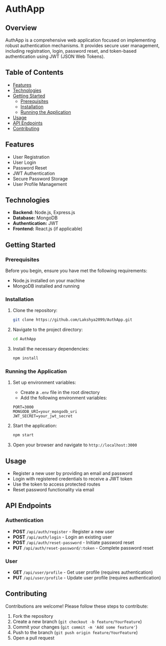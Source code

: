 # AuthApp

## Overview
AuthApp is a comprehensive web application focused on implementing robust authentication mechanisms. It provides secure user management, including registration, login, password reset, and token-based authentication using JWT (JSON Web Tokens).

## Table of Contents
- [Features](#features)
- [Technologies](#technologies)
- [Getting Started](#getting-started)
  - [Prerequisites](#prerequisites)
  - [Installation](#installation)
  - [Running the Application](#running-the-application)
- [Usage](#usage)
- [API Endpoints](#api-endpoints)
- [Contributing](#contributing)

## Features
- User Registration
- User Login
- Password Reset
- JWT Authentication
- Secure Password Storage
- User Profile Management

## Technologies
- **Backend:** Node.js, Express.js
- **Database:** MongoDB
- **Authentication:** JWT
- **Frontend:** React.js (if applicable)

## Getting Started

### Prerequisites
Before you begin, ensure you have met the following requirements:
- Node.js installed on your machine
- MongoDB installed and running

### Installation
1. Clone the repository:
    ```bash
    git clone https://github.com/Lakshya2099/AuthApp.git
    ```
2. Navigate to the project directory:
    ```bash
    cd AuthApp
    ```
3. Install the necessary dependencies:
    ```bash
    npm install
    ```

### Running the Application
1. Set up environment variables:
    - Create a `.env` file in the root directory
    - Add the following environment variables:
    ```env
    PORT=3000
    MONGODB_URI=your_mongodb_uri
    JWT_SECRET=your_jwt_secret
    ```

2. Start the application:
    ```bash
    npm start
    ```

3. Open your browser and navigate to `http://localhost:3000`

## Usage
- Register a new user by providing an email and password
- Login with registered credentials to receive a JWT token
- Use the token to access protected routes
- Reset password functionality via email

## API Endpoints

### Authentication
- **POST** `/api/auth/register` - Register a new user
- **POST** `/api/auth/login` - Login an existing user
- **POST** `/api/auth/reset-password` - Initiate password reset
- **PUT** `/api/auth/reset-password/:token` - Complete password reset

### User
- **GET** `/api/user/profile` - Get user profile (requires authentication)
- **PUT** `/api/user/profile` - Update user profile (requires authentication)

## Contributing
Contributions are welcome! Please follow these steps to contribute:
1. Fork the repository
2. Create a new branch (`git checkout -b feature/YourFeature`)
3. Commit your changes (`git commit -m 'Add some feature'`)
4. Push to the branch (`git push origin feature/YourFeature`)
5. Open a pull request

